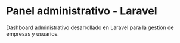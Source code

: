 # Panel administrativo - Laravel
Dashboard administrativo desarrollado en Laravel para la gestión de empresas y usuarios.
